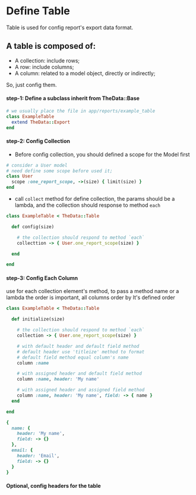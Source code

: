 # Define Table

 Table is used for config report's export data format.

## A table is composed of:

 - A collection: include rows;
 - A row: include columns;
 - A column: related to a model object, directly or indirectly;

So, just config them.

#### step-1: Define a subclass inherit from TheData::Base


```ruby
# we usually place the file in app/reports/example_table
class ExampleTable  
  extend TheData::Export
end
```

#### step-2: Config Collection

- Before config collection, you should defined a scope for the Model first

```ruby
# consider a User model
# need define some scope before used it;
class User
  scope :one_report_scope, ->(size) { limit(size) }
end
```

- call `collect` method for define collection, the params should be a lambda, and the collection should response to method `each`

```ruby
class ExampleTable < TheData::Table

  def config(size)

    # the collection should respond to method `each`
    collecttion -> { User.one_report_scope(size) }

  end

end
```

#### step-3: Config Each Column
use for each collection element's method, to pass a method name or a lambda
the order is important, all columns order by It's defined order

```ruby
class ExampleTable < TheData::Table

  def initialize(size)

    # the collection should respond to method `each`
    collection -> { User.one_report_scope(size) }

    # with default header and default field method
    # default header use 'titleize' method to format
    # default field method equal column's name
    column :name

    # with assigned header and default field method
    column :name, header: 'My name'

    # with assigned header and assigned field method
    column :name, header: 'My name', field: -> { name }
  end

end
```


```ruby
{
  name: {
    header: 'My name',
    field: -> {}
  },
  email: {
    header: 'Email',
    field: -> {}
  }
}
```

#### Optional, config headers for the table

